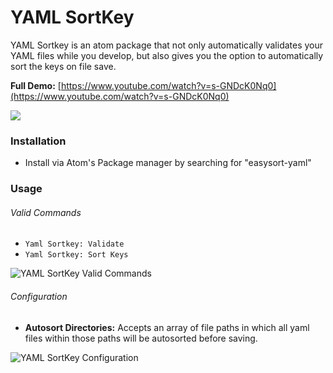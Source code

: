 # YAML SortKey

YAML Sortkey is an atom package that not only automatically validates your YAML files while you develop, but also gives
you the option to automatically sort the keys on file save.

**Full Demo:** [https://www.youtube.com/watch?v=s-GNDcK0Nq0](https://www.youtube.com/watch?v=s-GNDcK0Nq0)

![](http://i.imgur.com/UhByWdu.gif)



### Installation
* Install via Atom's Package manager by searching for "easysort-yaml"

### Usage
###### Valid Commands
* `Yaml Sortkey: Validate`
* `Yaml Sortkey: Sort Keys`

![YAML SortKey Valid Commands](https://www.evernote.com/shard/s714/sh/e0e0ff4a-6efd-4f74-920a-7553838a7956/a74026802aed2fad/res/a066cb82-e19f-426e-8f83-84dfd00fb93f/skitch.png?resizeSmall&width=832 "YAML SortKey")

###### Configuration

* **Autosort Directories:**  Accepts an array of file paths in which all yaml files within those paths will be autosorted before saving.

![YAML SortKey Configuration](https://www.evernote.com/shard/s714/sh/4d59a7d3-bf0a-416c-84af-26a609d1ee24/ef234c00ebcc032d/res/69d92f94-9826-47bf-ad0b-babb3f2cd3c9/skitch.png?resizeSmall&width=832 "YAML SortKey Configuration")
